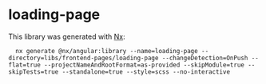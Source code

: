 # loading-page

This library was generated with [Nx](https://nx.dev):

```shell
  nx generate @nx/angular:library --name=loading-page --directory=libs/frontend-pages/loading-page --changeDetection=OnPush --flat=true --projectNameAndRootFormat=as-provided --skipModule=true --skipTests=true --standalone=true --style=scss --no-interactive
```

